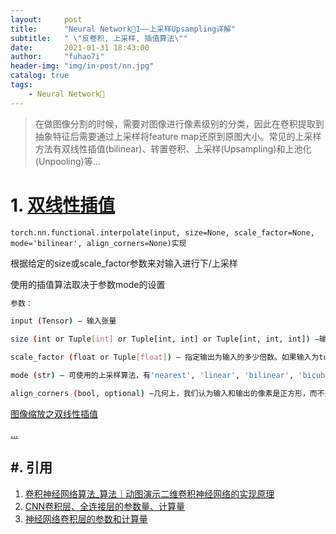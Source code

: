 ```yaml
---
layout:     post
title:      "Neural Network🦖1——上采样Upsampling详解"
subtitle:   " \"反卷积, 上采样, 插值算法\""
date:       2021-01-31 18:43:00
author:     "fuhao7i"
header-img: "img/in-post/nn.jpg"
catalog: true
tags:
    - Neural Network🦖
---
```


> 在做图像分割的时候，需要对图像进行像素级别的分类，因此在卷积提取到抽象特征后需要通过上采样将feature map还原到原图大小。常见的上采样方法有双线性插值(bilinear)、转置卷积、上采样(Upsampling)和上池化(Unpooling)等...

# 1. [双线性插值](https://www.jianshu.com/p/587c3a45df67)

`torch.nn.functional.interpolate(input, size=None, scale_factor=None, mode='bilinear', align_corners=None)实现`

根据给定的size或scale_factor参数来对输入进行下/上采样

使用的插值算法取决于参数mode的设置

```Bash
参数：

input (Tensor) – 输入张量

size (int or Tuple[int] or Tuple[int, int] or Tuple[int, int, int]) –输出大小.

scale_factor (float or Tuple[float]) – 指定输出为输入的多少倍数。如果输入为tuple，其也要制定为tuple类型

mode (str) – 可使用的上采样算法，有'nearest', 'linear', 'bilinear', 'bicubic' , 'trilinear'和'area'. 默认使用'nearest'

align_corners (bool, optional) –几何上，我们认为输入和输出的像素是正方形，而不是点。如果设置为True，则输入和输出张量由其角像素的中心点对齐，从而保留角像素处的值。如果设置为False，则输入和输出张量由它们的角像素的角点对齐，插值使用边界外值的边值填充;当scale_factor保持不变时，使该操作独立于输入大小。仅当使用的算法为'linear', 'bilinear', 'bilinear'or 'trilinear'时可以使用。默认设置为False
```

[图像缩放之双线性插值](https://blog.csdn.net/s12244315/article/details/49452175)

[...](https://www.pianshen.com/article/39612542/)

## #. 引用

1. [卷积神经网络算法_算法｜动图演示二维卷积神经网络的实现原理](https://blog.csdn.net/weixin_39976153/article/details/111362119)
2. [CNN卷积层、全连接层的参数量、计算量](https://zhuanlan.zhihu.com/p/77471991)
3. [神经网络卷积层的参数和计算量](https://blog.csdn.net/u011304078/article/details/114316574)